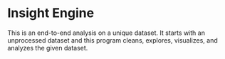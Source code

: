 # Insight Engine 

This is an end-to-end analysis on a unique dataset.
It starts with an unprocessed dataset and this program cleans, explores, visualizes, and analyzes the given dataset.


